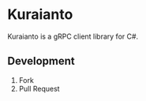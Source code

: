 # Kuraianto

Kuraianto is a gRPC client library for C#. 



## Development

1. Fork
2. Pull Request

